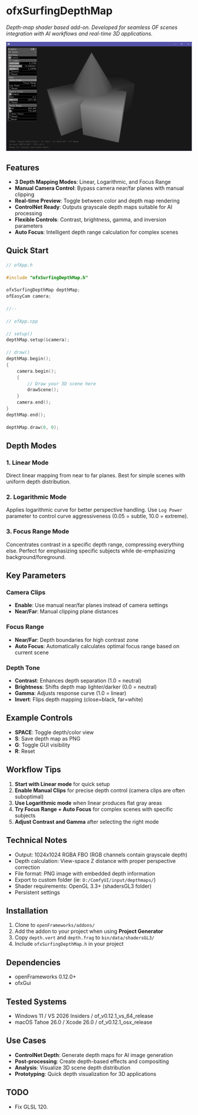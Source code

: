 # ofxSurfingDepthMap

*Depth-map shader based add-on. Developed for seamless OF scenes integration with AI workflows and real-time 3D applications.*

![](Screenshot.png)

## Features

- **3 Depth Mapping Modes**: Linear, Logarithmic, and Focus Range
- **Manual Camera Control**: Bypass camera near/far planes with manual clipping
- **Real-time Preview**: Toggle between color and depth map rendering
- **ControlNet Ready**: Outputs grayscale depth maps suitable for AI processing
- **Flexible Controls**: Contrast, brightness, gamma, and inversion parameters
- **Auto Focus**: Intelligent depth range calculation for complex scenes

## Quick Start

```cpp
// ofApp.h

#include "ofxSurfingDepthMap.h"

ofxSurfingDepthMap depthMap;
ofEasyCam camera;

//--

// ofApp.cpp

// setup()
depthMap.setup(&camera);

// draw()
depthMap.begin();
{
    camera.begin();
    {
        // Draw your 3D scene here
        drawScene();
    }
    camera.end();
}
depthMap.end();

depthMap.draw(0, 0);
```

## Depth Modes

### 1. Linear Mode
Direct linear mapping from near to far planes. Best for simple scenes with uniform depth distribution.

### 2. Logarithmic Mode  
Applies logarithmic curve for better perspective handling. Use `Log Power` parameter to control curve aggressiveness (0.05 = subtle, 10.0 = extreme).

### 3. Focus Range Mode
Concentrates contrast in a specific depth range, compressing everything else. Perfect for emphasizing specific subjects while de-emphasizing background/foreground.

## Key Parameters

### Camera Clips
- **Enable**: Use manual near/far planes instead of camera settings
- **Near/Far**: Manual clipping plane distances

### Focus Range
- **Near/Far**: Depth boundaries for high contrast zone  
- **Auto Focus**: Automatically calculates optimal focus range based on current scene

### Depth Tone
- **Contrast**: Enhances depth separation (1.0 = neutral)
- **Brightness**: Shifts depth map lighter/darker (0.0 = neutral)
- **Gamma**: Adjusts response curve (1.0 = linear)
- **Invert**: Flips depth mapping (close=black, far=white)

## Example Controls

- **SPACE**: Toggle depth/color view
- **S**: Save depth map as PNG
- **G**: Toggle GUI visibility
- **R**: Reset

## Workflow Tips

1. **Start with Linear mode** for quick setup
2. **Enable Manual Clips** for precise depth control (camera clips are often suboptimal)
3. **Use Logarithmic mode** when linear produces flat gray areas
4. **Try Focus Range + Auto Focus** for complex scenes with specific subjects
5. **Adjust Contrast and Gamma** after selecting the right mode

## Technical Notes

- Output: 1024x1024 RGBA FBO (RGB channels contain grayscale depth)
- Depth calculation: View-space Z distance with proper perspective correction  
- File format: PNG image with embedded depth information
- Export to custom folder (ie: `D:/ComfyUI/input/depthmaps/`)
- Shader requirements: OpenGL 3.3+ (shadersGL3 folder)
- Persistent settings 

## Installation

1. Clone to `openFrameworks/addons/`
2. Add the addon to your project when using **Project Generator**
3. Copy `depth.vert` and `depth.frag` to `bin/data/shadersGL3/`
4. Include `ofxSurfingDepthMap.h` in your project

## Dependencies

- openFrameworks 0.12.0+
- ofxGui

## Tested Systems
- Windows 11 / VS 2026 Insiders / of_v0.12.1_vs_64_release 
- macOS Tahoe 26.0 / Xcode 26.0 / of_v0.12.1_osx_release

## Use Cases

- **ControlNet Depth**: Generate depth maps for AI image generation
- **Post-processing**: Create depth-based effects and compositing
- **Analysis**: Visualize 3D scene depth distribution  
- **Prototyping**: Quick depth visualization for 3D applications

## TODO
- Fix GLSL 120.
